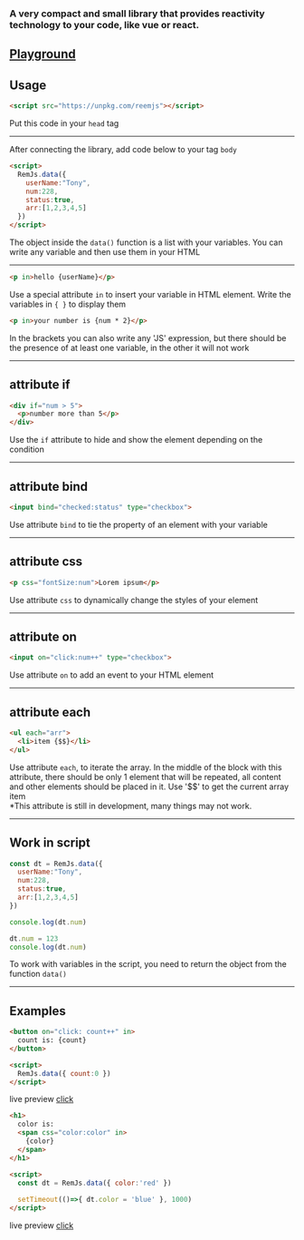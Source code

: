### **A very compact and small library that provides reactivity technology to your code, like vue or react.**
## [Playground](https://codesandbox.io/s/sharp-bas-o8gzju?file=/index.html)
## Usage
```html
<script src="https://unpkg.com/reemjs"></script>
```
Put this code in your `head` tag
***
After connecting the library, add code below to your tag `body`
```html
<script>
  RemJs.data({
    userName:"Tony",
    num:228,
    status:true,
    arr:[1,2,3,4,5]
  })
</script>
```
The object inside the `data()` function is a list with your variables. You can write any variable and then use them in your HTML
***









```html
<p in>hello {userName}</p>
```
Use a special attribute `in` to insert your variable in HTML element. Write the variables in `{ }` to display them

```html
<p in>your number is {num * 2}</p>
```
In the brackets you can also write any 'JS' expression, but there should be the presence of at least one variable, in the other it will not work
***










## attribute if
```html
<div if="num > 5">
  <p>number more than 5</p>
</div>
```
Use the `if` attribute to hide and show the element depending on the condition
***
## attribute bind
```html
<input bind="checked:status" type="checkbox">
```
Use attribute `bind` to tie the property of an element with your variable
***
## attribute css
```html
<p css="fontSize:num">Lorem ipsum</p>
```
Use attribute `css` to dynamically change the styles of your element
***
## attribute on
```html
<input on="click:num++" type="checkbox">
```
Use attribute `on` to add an event to your HTML element
***
## attribute each
```html
<ul each="arr">
  <li>item {$$}</li>
</ul>
```
Use attribute `each`, to iterate the array. In the middle of the block with this attribute, there should be only 1 element that will be repeated, all content and other elements should be placed in it. Use '$$' to get the current array item
<br>
*This attribute is still in development, many things may not work.
***
## Work in script
```js
const dt = RemJs.data({
  userName:"Tony",
  num:228,
  status:true,
  arr:[1,2,3,4,5]
})

console.log(dt.num)

dt.num = 123
console.log(dt.num)
```
To work with variables in the script, you need to return the object from the function `data()`

****








## Examples


```html
<button on="click: count++" in>
  count is: {count}
</button>

<script>
  RemJs.data({ count:0 })
</script>
```
live preview [click](https://remjs.netlify.app/tests/1)



```html
<h1>
  color is:
  <span css="color:color" in>
    {color}
  </span>
</h1>

<script> 
  const dt = RemJs.data({ color:'red' })
    
  setTimeout(()=>{ dt.color = 'blue' }, 1000)
</script>
```
live preview [click](https://remjs.netlify.app/tests/2)
